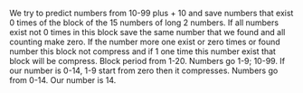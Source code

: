 We try to predict numbers from 10-99 plus + 10 and save numbers that exist 0 times of the block of the 15 numbers of long 2 numbers. If all numbers exist not 0 times in this block save the same number that we found and all counting make zero. If the number more one exist or zero times or found number this block not compress and if 1 one time this number exist that block will be compress. Block period from 1-20. Numbers go 1-9; 10-99. If our number is 0-14, 1-9 start from zero then it compresses. Numbers go from 0-14. Our number is 14.
